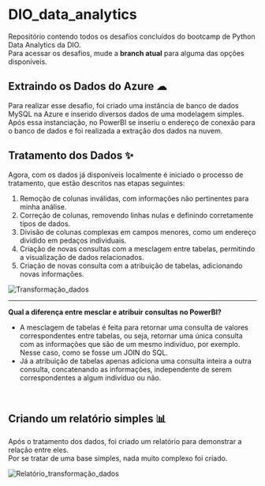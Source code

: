 # DIO_data_analytics
Repositório contendo todos os desafios concluídos do bootcamp de Python Data Analytics da DIO. <br>
Para acessar os desafios, mude a **branch atual** para alguma das opções disponíveis.

## Extraindo os Dados do Azure ☁
Para realizar esse desafio, foi criado uma instância de banco de dados MySQL na Azure e inserido diversos dados de uma modelagem simples. <br>
Após essa instanciação, no PowerBI se inseriu o endereço de conexão para o banco de dados e foi realizada a extração dos dados na nuvem.

## Tratamento dos Dados ✨
Agora, com os dados já disponíveis localmente é iniciado o processo de tratamento, que estão descritos nas etapas seguintes:
1. Remoção de colunas inválidas, com informações não pertinentes para minha análise.
2. Correção de colunas, removendo linhas nulas e definindo corretamente tipos de dados.
3. Divisão de colunas complexas em campos menores, como um endereço dividido em pedaços individuais.
4. Criação de novas consultas com a mesclagem entre tabelas, permitindo a visualização de dados relacionados.
5. Criação de novas consulta com a atribuição de tabelas, adicionando novas informações.

![Transformação_dados](https://github.com/Gabryel-Barboza/DIO_data_analytics/assets/73187678/5281e222-2d22-4671-a5cf-4cc81ba501f3)
<hr>

**Qual a diferença entre mesclar e atribuir consultas no PowerBI?** <br>
* A mesclagem de tabelas é feita para retornar uma consulta de valores correspondentes entre tabelas, ou seja, retornar uma única consulta com as informações que são de um mesmo indivíduo, por exemplo. Nesse caso, como se fosse um JOIN do SQL.
* Já a atribuição de tabelas apenas adiciona uma consulta inteira a outra consulta, concatenando as informações, independente de serem correspondentes a algum indivíduo ou não.
<br>

## Criando um relatório simples 📊
Após o tratamento dos dados, foi criado um relatório para demonstrar a relação entre eles. <br>
Por se tratar de uma base simples, nada muito complexo foi criado.

![Relatório_transformação_dados](https://github.com/Gabryel-Barboza/DIO_data_analytics/assets/73187678/be2a0f81-3cfc-44de-835d-2674a550eac6)

